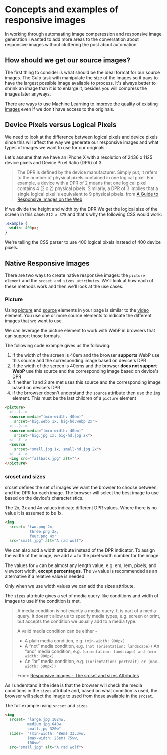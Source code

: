 # Concepts and examples of responsive images

In working through automaating image comperession and responsive image generation I wanted to add more areas to the conversation about responsive images without cluttering the post about automation.

## How should we get our source images?

The first thing to consider is what should be the ideal format for our source images. The Gulp task with manipulate the size of the images so it pays to have the largest possible image available to process. It's always better to shrink an image than it is to enlarge it, besides you will compress the images later anyways.

There are ways to use Machine Learning to [improve the quality of existing images](https://publishing-project.rivendellweb.net/machine-learning-image-enhancement/) even if we don't have access to the originals.

## Device Pixels versus Logical Pixels

We need to look at the difference between logical pixels and device pixels since this will affect the way we generate our responsive images and what types of images we want to use for our originals.

Let's assume that we have an iPhone X with a resolution of 2436 x 1125 device pixels and Device Pixel Ratio (DPR) of 3.

> The DPR is defined by the device manufacturer. Simply put, it refers to the number of physical pixels contained in one logical pixel. For example, a device with a DPR of 2 means that one logical pixel contains 4 (2 x 2) physical pixels. Similarly, a DPR of 3 implies that a single logical pixel is equivalent to 9 physical pixels.
> from [A Guide to Responsive Images on the Web](https://freshman.tech/responsive-images/)

If we divide the height and width by the DPR We get the logical size of the screen in this case: `812 x 375` and that's why the following CSS would work:

```css
.example {
  width: 400px;
}
```

We're telling the CSS parser to use 400 logical pixels instead of 400 device pixels.

## Native Responsive Images

There are two ways to create native responsive images: the `picture element` and the `srcset and sizes attributes`. We'll look at how each of these methods work and then we'll look at the use cases.

### Picture

Using [picture](https://developer.mozilla.org/en-US/docs/Web/HTML/Element/picture) and [source](https://developer.mozilla.org/en-US/docs/Web/HTML/Element/source) elements in your page is similar to the [video](https://developer.mozilla.org/en-US/docs/Web/HTML/Element/video) element. You use one or more source elements to indicate the different images that we want to use.

We can leverage the picture element to work with WebP in browsers that can support those formats.

The following code example gives us the following:

1. If the width of the screen is 40em and the browser **supports** WebP use this source and the corresponding image based on device's DPR
2. If the width of the screen is 40ems and the browser **does not support WebP** use this source and the corresponding image based on device's DPR
3. If neither 1 and 2 are met uses this source and the corresponding image based on device's DPR
4. if the brrowser doesn't understand the `source` attribute then use the `img` element. This must be the last children of a `picture` element

```html
<picture>
  <!--1-->
  <source media="(min-width: 40em)"
    srcset="big.webp 1x, big-hd.webp 2x">
  <!--2-->
  <source media="(min-width: 40em)"
    srcset="big.jpg 1x, big-hd.jpg 2x">
  <!--3-->
  <source
    srcset="small.jpg 1x, small-hd.jpg 2x">
  <!--4-->
  <img src="fallback.jpg" alt="">
</picture>
```

### srcset and sizes

srcset defines the set of images we want the browser to choose between, and the DPR for each image. The browser will select the best image to use based on the device's characteristics.

The 2x, 3x and 4x values indicate different DPR values. Where there is no value it is assumed to be 1x.

```html
<img
  srcset= 'two.png 2x,
           three.png 3x,
           four.png 4x'
  src="small.jpg" alt="A rad wolf">
```

We can also add a width attribute instead of the DPR indicator. To assign the width of the image, we add a `w` to the pixel width number for the image.

The values for `w` can be almost any length value, e.g. em, rem, pixels, and viewport width, **except percentages**. The `vw` value is recommended as an alternative if a relative value is needed.

Only when we use width values we can add the sizes attribute.

The `sizes` attribute gives a set of media query-like conditions and width of images to use if the condition is met.

> A media condition is not exactly a media query. It is part of a media query. It doesn’t allow us to specify media types, e.g. screen or print, but accepts the condition we usually add to a media type.
>
> A valid media condition can be either -
>
> * A plain media condition, e.g. `(min-width: 900px)`
> * A “not” media condition, e.g. `(not (orientation: landscape))`
> An “and” media condition, e.g. `(orientation: landscape) and (min-width: 900px)`
> * An “or” media condition, e.g. `((orientation: portrait) or (max-width: 500px))`
>
> From: [Responsive Images - The srcset and sizes Attributes](https://bitsofco.de/the-srcset-and-sizes-attributes/)

As I understand it the idea is that the browser will check the media conditions in the `sizes` attribute and, based on what condition is used, the browser will select the image to used from those available in the `srcset`.

The full example using `srcset` and `sizes`

```html
<img
  srcset= "large.jpg 1024w,
          medium.jpg 640w,
          small.jpg 320w"
  sizes=  "(min-width: 48em) 33.3vw,
          (max-width: 25em) 75vw,
          100vw"
  src="small.jpg" alt="A rad wolf">
```
